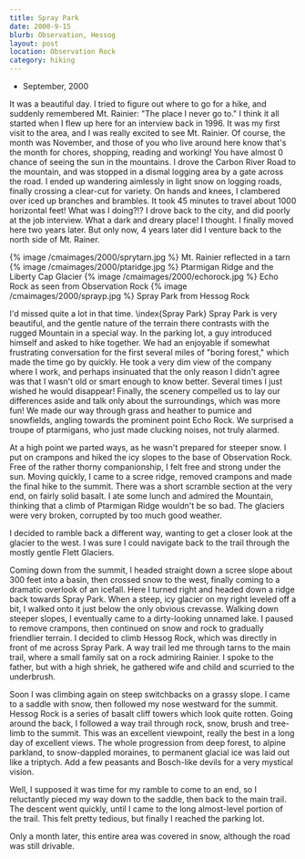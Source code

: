 ```yaml
---
title: Spray Park
date: 2000-9-15
blurb: Observation, Hessog
layout: post
location: Observation Rock
category: hiking
---
```


* September, 2000

It was a beautiful day. I tried to figure out where to go for a hike,
and suddenly remembered Mt. Rainier: "The place I never go to." I
think it all started when I flew up here for an interview back in
1996. It was my first visit to the area, and I was really excited to
see Mt. Rainier. Of course, the month was November, and those of you
who live around here know that's the month for chores, shopping,
reading and working! You have almost 0 chance of seeing the sun in the
mountains.  I drove the Carbon River Road to the mountain, and was
stopped in a dismal logging area by a gate across the road. I ended up
wandering aimlessly in light snow on logging roads, finally crossing a
clear-cut for variety. On hands and knees, I clambered over iced up
branches and brambles. It took 45 minutes to travel about 1000
horizontal feet! What was I doing?!? I drove back to the city, and did
poorly at the job interview. What a dark and dreary place! I
thought. I finally moved here two years later. But only now, 4 years
later did I venture back to the north side of Mt. Rainer.


{% image /cmaimages/2000/sprytarn.jpg %}
Mt. Rainier reflected in a tarn
{% image /cmaimages/2000/ptaridge.jpg %}
Ptarmigan Ridge and the Liberty Cap Glacier
{% image /cmaimages/2000/echorock.jpg %}
Echo Rock as seen from Observation Rock
{% image /cmaimages/2000/sprayp.jpg %}
Spray Park from Hessog Rock


I'd missed quite a lot in that time. \index{Spray Park}
Spray Park is very beautiful, and
the gentle nature of the terrain there contrasts with the rugged
Mountain in a special way.  In the parking lot, a guy introduced
himself and asked to hike together.  We had an enjoyable if somewhat
frustrating conversation for the first several miles of "boring
forest," which made the time go by quickly. He took a very dim view of
the company where I work, and perhaps insinuated that the only reason
I didn't agree was that I wasn't old or smart enough to know
better. Several times I just wished he would disappear! Finally, the
scenery compelled us to lay our differences aside and talk only about
the surroundings, which was more fun!  We made our way through grass
and heather to pumice and snowfields, angling towards the prominent
point Echo Rock. We surprised a troupe of ptarmigans, who just made
clucking noises, not truly alarmed.


At a high point we parted ways, as he wasn't prepared for steeper snow.
I put on crampons and hiked the icy slopes to the base of 
Observation
Rock. Free of the rather thorny companionship, I felt free and strong
under the sun. Moving quickly, I came to a scree ridge, removed crampons
and made the final hike to the summit. There was a short scramble section
at the very end, on fairly solid basalt. I ate some lunch and admired
the Mountain, thinking that a climb of Ptarmigan Ridge wouldn't be so
bad. The glaciers were very broken, corrupted by too much good weather.


I decided to ramble back a different way, wanting to get a closer look
at the glacier to the west. I was sure I could navigate back to the
trail through the mostly gentle Flett Glaciers.


Coming down from the summit, I headed straight down a scree slope about
300 feet into a basin, then crossed snow to the west, finally coming
to a dramatic overlook of an icefall. Here I turned right and headed
down a ridge back towards Spray Park. When a steep, icy glacier on my
right leveled off a bit, I walked onto it just below the only obvious
crevasse. Walking down steeper slopes, I eventually came to a dirty-looking
unnamed lake. I paused to remove crampons, then continued on snow and rock
to gradually friendlier terrain. I decided to climb Hessog Rock, which was
directly in front of me across Spray Park. A way trail led me through tarns
to the main trail, where a small family sat on a rock admiring Rainier.
I spoke to the father, but with a high shriek, he gathered wife and child
and scurried to the underbrush.


Soon I was climbing again on steep switchbacks on a grassy slope. I came to
a saddle with snow, then followed my nose westward for the summit. Hessog
Rock is a series of basalt cliff towers which look quite rotten. Going around
the back, I followed a way trail through rock, snow, brush and tree-limb
to the summit. This was an excellent viewpoint, really the best in a long day
of excellent views. The whole progression from deep forest, to alpine parkland,
to snow-dappled moraines, to permanent glacial ice was laid out like a
triptych. Add a few peasants and Bosch-like devils for a very mystical vision.


Well, I supposed it was time for my ramble to come to an end, so I reluctantly
pieced my way down to the saddle, then back to the main trail. The descent
went quickly, until I came to the long almost-level portion of the trail.
This felt pretty tedious, but finally I reached the parking lot.


Only a month later, this entire area was covered in snow, although the road was
still drivable.



